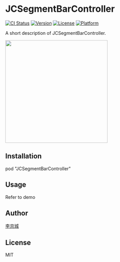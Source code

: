 # JCSegmentBarController

[![CI Status](http://img.shields.io/travis/lijingcheng/JCSegmentBarController.svg?style=flat)](https://travis-ci.org/lijingcheng/JCSegmentBarController)
[![Version](https://img.shields.io/cocoapods/v/JCSegmentBarController.svg?style=flat)](http://cocoapods.org/pods/JCSegmentBarController)
[![License](https://img.shields.io/cocoapods/l/JCSegmentBarController.svg?style=flat)](http://cocoapods.org/pods/JCSegmentBarController)
[![Platform](https://img.shields.io/cocoapods/p/JCSegmentBarController.svg?style=flat)](http://cocoapods.org/pods/JCSegmentBarController)

A short description of JCSegmentBarController.

<img width="320" src="./ScreenShot.png"> 

## Installation

pod "JCSegmentBarController"

## Usage

Refer to demo

## Author

[李京城](http://lijingcheng.github.io)

## License

MIT
